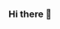 ### Hi there 👋

<!--
**ritik872000/ritik872000** is a ✨ _special_ ✨ repository because its `README.md` (this file) appears on your GitHub profile.

Here are some ideas to get you started:

- 🔭 I’m currently working on ...
- 🌱 I’m currently learning ... NLP and DL
- 👯 I’m looking to collaborate on ...
- 🤔 I’m looking for help with ...
- 💬 Ask me about ...
- 📫 How to reach me: ... Linkedin : https://www.linkedin.com/in/ritikkesharwani/
- 😄 Pronouns: ...
- ⚡ Fun fact: ...
-->
